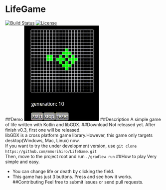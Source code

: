 # LifeGame

[![Build Status](https://travis-ci.org/mmorihiro/LifeGame.svg?branch=master)](https://travis-ci.org/mmorihiro/LifeGame) [![License](https://img.shields.io/badge/License-Apache%202.0-blue.svg)](https://opensource.org/licenses/Apache-2.0)  
##Demo
![Demo](demo.gif) 
##Description
A simple game of life written with Kotlin and libGDX.
##Download
Not released yet. After finish v0.3, first one will be released.  
libGDX is a cross platform game library.However, this game only targets desktop(Windows, Mac, Linux) now.  
If you want to try the under development version, use `git clone https://github.com/mmorihiro/LifeGame.git`  
Then, move to the project root and run `./gradlew run`
##How to play
Very simple and easy.  

* You can change life or death by clicking the field.
* This game has just 3 buttons. Press and see how it works.
##Contributing
Feel free to submit issues or send pull requests.
